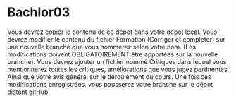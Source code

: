 # Bachlor03

Vous devrez copier le contenu de ce dépot dans votre dépot local.
Vous devrez modifier le contenu du fichier Formation (Corriger et completer) sur une nouvelle branche que vous nommerez selon votre nom. (Les modifications doivent OBLIGATOIREMENT être apportées sur la nouvelle branche).
Vous devrez ajouter un fichier nommé Critiques dans lequel vous mentionnerez toutes les critiques, améliorations que vous jugez pertinentes. Ainsi que votre avis général sur le déroulement du cours.
Une fois ces modifications enregistrées, vous pousserez votre branche sur le dépot distant gitHub.
